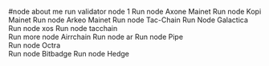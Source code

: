 #node about me
run validator node 1
Run node Axone Mainet
Run node Kopi Mainet
Run node Arkeo Mainet
Run node Tac-Chain
Run Node Galactica
Run node xos
Run node tacchain   
Run more node Airrchain
Run node ar
Run node Pipe  
Run node Octra  
Run node Bitbadge
Run node Hedge 
 
 
